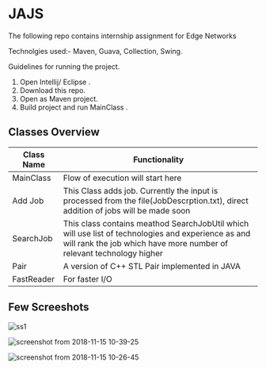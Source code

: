 # JAJS
The following repo contains internship assignment for Edge Networks

Technolgies used:- Maven, Guava, Collection, Swing.

Guidelines for running the project.
1. Open Intellij/ Eclipse .
2. Download this repo.
3. Open as Maven project.
4. Build project and run MainClass .

## Classes Overview

| Class Name | Functionality |
| ---------- | ------------- |
| MainClass | Flow of execution will start here |
| Add Job   | This Class adds job. Currently the input is processed from the file(JobDescrption.txt), direct addition of jobs will be made soon |
| SearchJob | This class contains meathod SearchJobUtil which will use list of technologies and experience as and will rank the job which have more number of relevant technology higher |
| Pair | A version of C++ STL Pair implemented in JAVA |
| FastReader | For faster I/O |

## Few Screeshots

![ss1](https://user-images.githubusercontent.com/15635300/48531195-55c36100-e8c1-11e8-95f6-807927e04c40.png)


![screenshot from 2018-11-15 10-39-25](https://user-images.githubusercontent.com/15635300/48531585-cd45c000-e8c2-11e8-8ea8-522011f34492.png)



![screenshot from 2018-11-15 10-26-45](https://user-images.githubusercontent.com/15635300/48531506-7cce6280-e8c2-11e8-8d70-8dd5e89c2fc1.png)


